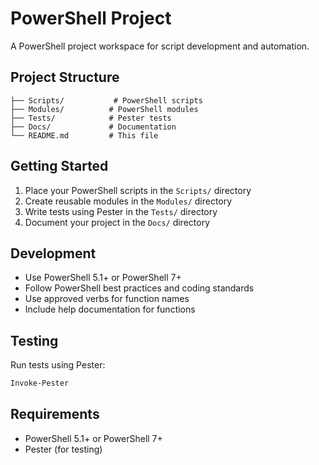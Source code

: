 # PowerShell Project

A PowerShell project workspace for script development and automation.

## Project Structure

```
├── Scripts/           # PowerShell scripts
├── Modules/          # PowerShell modules
├── Tests/            # Pester tests
├── Docs/             # Documentation
└── README.md         # This file
```

## Getting Started

1. Place your PowerShell scripts in the `Scripts/` directory
2. Create reusable modules in the `Modules/` directory
3. Write tests using Pester in the `Tests/` directory
4. Document your project in the `Docs/` directory

## Development

- Use PowerShell 5.1+ or PowerShell 7+
- Follow PowerShell best practices and coding standards
- Use approved verbs for function names
- Include help documentation for functions

## Testing

Run tests using Pester:
```powershell
Invoke-Pester
```

## Requirements

- PowerShell 5.1+ or PowerShell 7+
- Pester (for testing)

